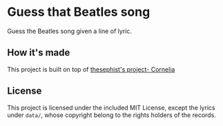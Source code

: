 # Guess that Beatles song

Guess the Beatles song given a line of lyric. 

## How it's made

This project is built on top of <a href="https://github.com/thesephist/cornelia"> thesephist's project- Cornelia</a>

## License

This project is licensed under the included MIT License, except the lyrics under `data/`, whose copyright belong to the rights holders of the records.
